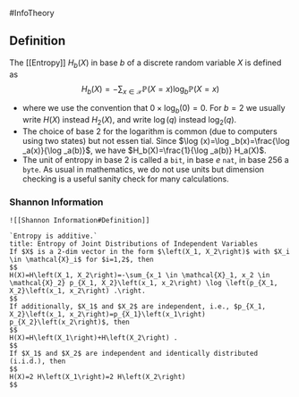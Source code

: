 #InfoTheory 
## Definition
The [[Entropy]] $H_b(X)$ in base $b$ of a discrete random variable $X$ is defined as
$$
H_b(X)=-\sum_{x \in \mathcal{X}} \mathbb{P}(X=x) \log _b \mathbb{P}(X=x)
$$
- where we use the convention that $0 \times \log _b(0)=0$. For $b=2$ we usually write $H(X)$ instead $H_2(X)$, and write $\log (q)$ instead $\log _2(q)$.
- The choice of base 2 for the logarithm is common (due to computers using two states) but not essen tial. Since $\log (x)=\log _b(x)=\frac{\log _a(x)}{\log _a(b)}$, we have $H_b(X)=\frac{1}{\log _a(b)} H_a(X)$.
- The unit of entropy in base 2 is called a `bit`, in base $e$ `nat`, in base 256 a `byte`. As usual in mathematics, we do not use units but dimension checking is a useful sanity check for many calculations.

### Shannon Information
```ad-note
![[Shannon Information#Definition]]
```
```ad-example
`Entropy is additive.`
title: Entropy of Joint Distributions of Independent Variables
If $X$ is a 2-dim vector in the form $\left(X_1, X_2\right)$ with $X_i \in \mathcal{X}_i$ for $i=1,2$, then
$$
H(X)=H\left(X_1, X_2\right)=-\sum_{x_1 \in \mathcal{X}_1, x_2 \in \mathcal{X}_2} p_{X_1, X_2}\left(x_1, x_2\right) \log \left(p_{X_1, X_2}\left(x_1, x_2\right) .\right.
$$
If additionally, $X_1$ and $X_2$ are independent, i.e., $p_{X_1, X_2}\left(x_1, x_2\right)=p_{X_1}\left(x_1\right) p_{X_2}\left(x_2\right)$, then
$$
H(X)=H\left(X_1\right)+H\left(X_2\right) .
$$
If $X_1$ and $X_2$ are independent and identically distributed (i.i.d.), then
$$
H(X)=2 H\left(X_1\right)=2 H\left(X_2\right)
$$
```